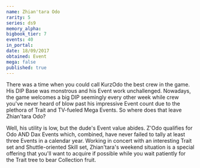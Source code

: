 ```yaml
---
name: Zhian'tara Odo
rarity: 5
series: ds9
memory_alpha:
bigbook_tier: 7
events: 40
in_portal:
date: 18/09/2017
obtained: Event
mega: false
published: true
---
```


There was a time when you could call KurzOdo the best crew in the game. His DIP Base was monstrous and his Event work unchallenged. Nowadays, the game welcomes a big DIP seemingly every other week while crew you've never heard of blow past his impressive Event count due to the plethora of Trait and TV-fueled Mega Events. So where does that leave Zhian'tara Odo?

Well, his utility is low, but the dude's Event value abides. Z'Odo qualifies for Odo AND Dax Events which, combined, have never failed to tally at least three Events in a calendar year. Working in concert with an interesting Trait set and Shuttle-oriented Skill set, Zhian'tara's weekend situation is a special offering that you'll want to acquire if possible while you wait patiently for the Trait tree to bear Collection fruit.
